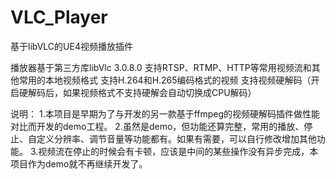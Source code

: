 # VLC_Player
基于libVLC的UE4视频播放插件

播放器基于第三方库libVlc 3.0.8.0
支持RTSP、RTMP、HTTP等常用视频流和其他常用的本地视频格式
支持H.264和H.265编码格式的视频
支持视频硬解码（开启硬解码后，如果视频格式不支持硬解会自动切换成CPU解码）

说明：
1.本项目是早期为了与开发的另一款基于ffmpeg的视频硬解码插件做性能对比而开发的demo工程。
2.虽然是demo，但功能还算完整，常用的播放、停止、自定义分辨率、调节音量等功能都有。如果有需要，可以自行修改增加其他功能。
3.视频流在停止的时候会有卡顿，应该是中间的某些操作没有异步完成，本项目作为demo就不再继续开发了。

